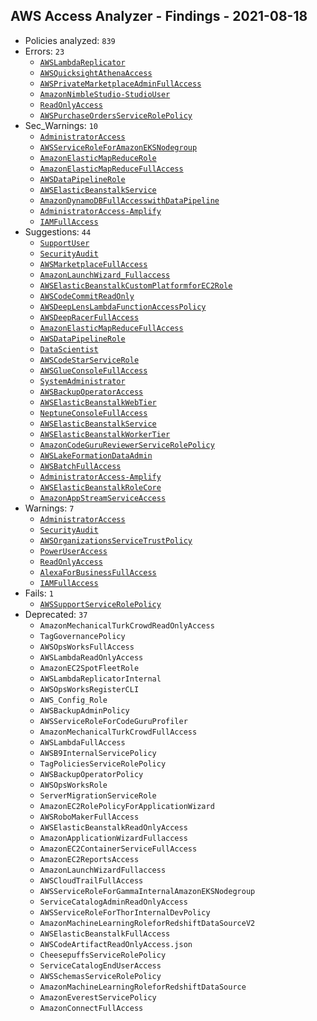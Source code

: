 ## AWS Access Analyzer - Findings - 2021-08-18

- Policies analyzed: `839`
- Errors: `23`
  - [`AWSLambdaReplicator`](./AWSLambdaReplicator.json)
  - [`AWSQuicksightAthenaAccess`](./AWSQuicksightAthenaAccess.json)
  - [`AWSPrivateMarketplaceAdminFullAccess`](./AWSPrivateMarketplaceAdminFullAccess.json)
  - [`AmazonNimbleStudio-StudioUser`](./AmazonNimbleStudio-StudioUser.json)
  - [`ReadOnlyAccess`](./ReadOnlyAccess.json)
  - [`AWSPurchaseOrdersServiceRolePolicy`](./AWSPurchaseOrdersServiceRolePolicy.json)
- Sec_Warnings: `10`
  - [`AdministratorAccess`](./AdministratorAccess.json)
  - [`AWSServiceRoleForAmazonEKSNodegroup`](./AWSServiceRoleForAmazonEKSNodegroup.json)
  - [`AmazonElasticMapReduceRole`](./AmazonElasticMapReduceRole.json)
  - [`AmazonElasticMapReduceFullAccess`](./AmazonElasticMapReduceFullAccess.json)
  - [`AWSDataPipelineRole`](./AWSDataPipelineRole.json)
  - [`AWSElasticBeanstalkService`](./AWSElasticBeanstalkService.json)
  - [`AmazonDynamoDBFullAccesswithDataPipeline`](./AmazonDynamoDBFullAccesswithDataPipeline.json)
  - [`AdministratorAccess-Amplify`](./AdministratorAccess-Amplify.json)
  - [`IAMFullAccess`](./IAMFullAccess.json)
- Suggestions: `44`
  - [`SupportUser`](./SupportUser.json)
  - [`SecurityAudit`](./SecurityAudit.json)
  - [`AWSMarketplaceFullAccess`](./AWSMarketplaceFullAccess.json)
  - [`AmazonLaunchWizard_Fullaccess`](./AmazonLaunchWizard_Fullaccess.json)
  - [`AWSElasticBeanstalkCustomPlatformforEC2Role`](./AWSElasticBeanstalkCustomPlatformforEC2Role.json)
  - [`AWSCodeCommitReadOnly`](./AWSCodeCommitReadOnly.json)
  - [`AWSDeepLensLambdaFunctionAccessPolicy`](./AWSDeepLensLambdaFunctionAccessPolicy.json)
  - [`AWSDeepRacerFullAccess`](./AWSDeepRacerFullAccess.json)
  - [`AmazonElasticMapReduceFullAccess`](./AmazonElasticMapReduceFullAccess.json)
  - [`AWSDataPipelineRole`](./AWSDataPipelineRole.json)
  - [`DataScientist`](./DataScientist.json)
  - [`AWSCodeStarServiceRole`](./AWSCodeStarServiceRole.json)
  - [`AWSGlueConsoleFullAccess`](./AWSGlueConsoleFullAccess.json)
  - [`SystemAdministrator`](./SystemAdministrator.json)
  - [`AWSBackupOperatorAccess`](./AWSBackupOperatorAccess.json)
  - [`AWSElasticBeanstalkWebTier`](./AWSElasticBeanstalkWebTier.json)
  - [`NeptuneConsoleFullAccess`](./NeptuneConsoleFullAccess.json)
  - [`AWSElasticBeanstalkService`](./AWSElasticBeanstalkService.json)
  - [`AWSElasticBeanstalkWorkerTier`](./AWSElasticBeanstalkWorkerTier.json)
  - [`AmazonCodeGuruReviewerServiceRolePolicy`](./AmazonCodeGuruReviewerServiceRolePolicy.json)
  - [`AWSLakeFormationDataAdmin`](./AWSLakeFormationDataAdmin.json)
  - [`AWSBatchFullAccess`](./AWSBatchFullAccess.json)
  - [`AdministratorAccess-Amplify`](./AdministratorAccess-Amplify.json)
  - [`AWSElasticBeanstalkRoleCore`](./AWSElasticBeanstalkRoleCore.json)
  - [`AmazonAppStreamServiceAccess`](./AmazonAppStreamServiceAccess.json)
- Warnings: `7`
  - [`AdministratorAccess`](./AdministratorAccess.json)
  - [`SecurityAudit`](./SecurityAudit.json)
  - [`AWSOrganizationsServiceTrustPolicy`](./AWSOrganizationsServiceTrustPolicy.json)
  - [`PowerUserAccess`](./PowerUserAccess.json)
  - [`ReadOnlyAccess`](./ReadOnlyAccess.json)
  - [`AlexaForBusinessFullAccess`](./AlexaForBusinessFullAccess.json)
  - [`IAMFullAccess`](./IAMFullAccess.json)
- Fails: `1`
  - [`AWSSupportServiceRolePolicy`](./AWSSupportServiceRolePolicy.json)
- Deprecated: `37`
  - `AmazonMechanicalTurkCrowdReadOnlyAccess`
  - `TagGovernancePolicy`
  - `AWSOpsWorksFullAccess`
  - `AWSLambdaReadOnlyAccess`
  - `AmazonEC2SpotFleetRole`
  - `AWSLambdaReplicatorInternal`
  - `AWSOpsWorksRegisterCLI`
  - `AWS_Config_Role`
  - `AWSBackupAdminPolicy`
  - `AWSServiceRoleForCodeGuruProfiler`
  - `AmazonMechanicalTurkCrowdFullAccess`
  - `AWSLambdaFullAccess`
  - `AWSB9InternalServicePolicy`
  - `TagPoliciesServiceRolePolicy`
  - `AWSBackupOperatorPolicy`
  - `AWSOpsWorksRole`
  - `ServerMigrationServiceRole`
  - `AmazonEC2RolePolicyForApplicationWizard`
  - `AWSRoboMakerFullAccess`
  - `AWSElasticBeanstalkReadOnlyAccess`
  - `AmazonApplicationWizardFullaccess`
  - `AmazonEC2ContainerServiceFullAccess`
  - `AmazonEC2ReportsAccess`
  - `AmazonLaunchWizardFullaccess`
  - `AWSCloudTrailFullAccess`
  - `AWSServiceRoleForGammaInternalAmazonEKSNodegroup`
  - `ServiceCatalogAdminReadOnlyAccess`
  - `AWSServiceRoleForThorInternalDevPolicy`
  - `AmazonMachineLearningRoleforRedshiftDataSourceV2`
  - `AWSElasticBeanstalkFullAccess`
  - `AWSCodeArtifactReadOnlyAccess.json`
  - `CheesepuffsServiceRolePolicy`
  - `ServiceCatalogEndUserAccess`
  - `AWSSchemasServiceRolePolicy`
  - `AmazonMachineLearningRoleforRedshiftDataSource`
  - `AmazonEverestServicePolicy`
  - `AmazonConnectFullAccess`
